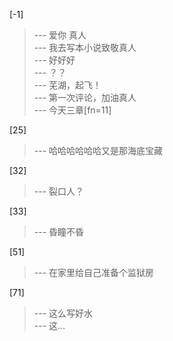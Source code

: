 
[-1] 
>--- 爱你 真人<br>
>--- 我去写本小说致敬真人<br>
>--- 好好好<br>
>--- ？？<br>
>--- 芜湖，起飞！<br>
>--- 第一次评论，加油真人<br>
>--- 今天三章[fn=11]<br>

[25] 
>--- 哈哈哈哈哈哈又是那海底宝藏<br>

[32] 
>--- 裂口人？<br>

[33] 
>--- 昏瞳不昏<br>

[51] 
>--- 在家里给自己准备个监狱房<br>

[71] 
>--- 这么写好水<br>
>--- 这…<br>
